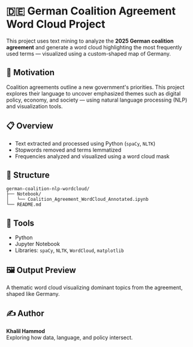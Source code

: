 # 🇩🇪 German Coalition Agreement Word Cloud Project

This project uses text mining to analyze the **2025 German coalition agreement** and generate a word cloud highlighting the most frequently used terms — visualized using a custom-shaped map of Germany.

## 🧠 Motivation

Coalition agreements outline a new government's priorities. This project explores their language to uncover emphasized themes such as digital policy, economy, and society — using natural language processing (NLP) and visualization tools.

## 📋 Overview

- Text extracted and processed using Python (`spaCy`, `NLTK`)
- Stopwords removed and terms lemmatized
- Frequencies analyzed and visualized using a word cloud mask

## 📁 Structure

```
german-coalition-nlp-wordcloud/
├── Notebook/
│   └── Coalition_Agreement_WordCloud_Annotated.ipynb
└── README.md
```

## 🧰 Tools

- Python
- Jupyter Notebook
- Libraries: `spaCy`, `NLTK`, `WordCloud`, `matplotlib`

## 🖼 Output Preview

A thematic word cloud visualizing dominant topics from the agreement, shaped like Germany.

## ✍️ Author

**Khalil Hammod**  
Exploring how data, language, and policy intersect.

